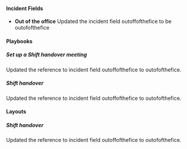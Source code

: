 #### Incident Fields

- **Out of the office**
Updated the incident field outoffofthefice to be outofofthefice

#### Playbooks

##### Set up a Shift handover meeting

Updated the reference to incident field outoffofthefice to outofofthefice.

##### Shift handover

Updated the reference to incident field outoffofthefice to outofofthefice.

#### Layouts

##### Shift handover

Updated the reference to incident field outoffofthefice to outofofthefice.